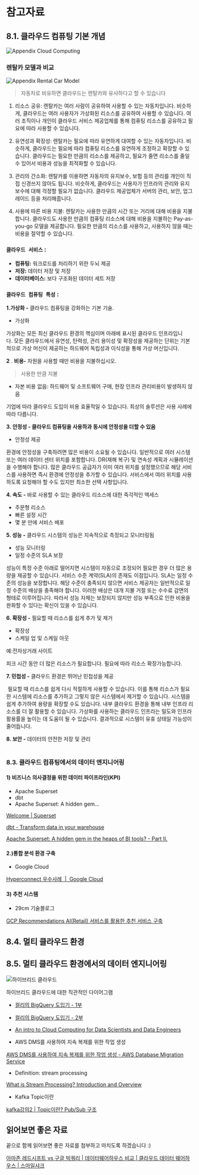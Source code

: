 # 참고자료

## 8.1. 클라우드 컴퓨팅 기본 개념

![Appendix Cloud Computing](./images/appendix_cloud_services.png)

### 렌탈카 모델과 비교
![Appendix Rental Car Model](./images/appendix_example_rental_car_onpremise_cloud.png)

> 자동차로 비유하면 클라우드는 렌탈카와 유사하다고 할 수 있습니다


1. 리소스 공유: 렌탈카는 여러 사람이 공유하여 사용할 수 있는 자동차입니다. 비슷하게, 클라우드는 여러 사용자가 가상화된 리소스를 공유하여 사용할 수 있습니다. 여러 조직이나 개인이 클라우드 서비스 제공업체를 통해 컴퓨팅 리소스를 공유하고 필요에 따라 사용할 수 있습니다.

2. 유연성과 확장성: 렌탈카는 필요에 따라 유연하게 대여할 수 있는 자동차입니다. 비슷하게, 클라우드는 필요에 따라 컴퓨팅 리소스를 유연하게 조정하고 확장할 수 있습니다. 클라우드는 필요한 만큼의 리소스를 제공하고, 필요가 줄면 리소스를 줄일 수 있어서 비용과 성능을 최적화할 수 있습니다.

3. 관리의 간소화: 렌탈카를 이용하면 자동차의 유지보수, 보험 등의 관리를 개인이 직접 신경쓰지 않아도 됩니다. 비슷하게, 클라우드는 사용자가 인프라의 관리와 유지보수에 대해 걱정할 필요가 없습니다. 클라우드 제공업체가 서버의 관리, 보안, 업그레이드 등을 처리해줍니다.

4. 사용에 따른 비용 지불: 렌탈카는 사용한 만큼의 시간 또는 거리에 대해 비용을 지불합니다. 클라우드도 사용한 만큼의 컴퓨팅 리소스에 대해 비용을 지불하는 Pay-as-you-go 모델을 제공합니다. 필요한 만큼의 리소스를 사용하고, 사용하지 않을 때는 비용을 절약할 수 있습니다.

### `클라우드 서비스` :

- **컴퓨팅:** 워크로드를 처리하기 위한 두뇌 제공
- **저장:** 데이터 저장 및 저장
- **데이터베이스:** 보다 구조화된 데이터 세트 저장

### `클라우드 컴퓨팅 특성` :

**1.가상화 -** 클라우드 컴퓨팅을 강화하는 기본 기술.

- 가상화

가상화는 모든 최신 클라우드 환경의 핵심이며 아래에 표시된 클라우드 인프라입니다. 모든 클라우드에서 유연성, 탄력성, 관리 용이성 및 확장성을 제공하는 단위는 기본적으로 가상 머신이 제공하는 하드웨어 독립성과 이식성을 통해 가상 머신입니다.

**2** . **비용-** 자원을 사용할 때만 비용을 지불하십시오.

> 사용한 만큼 지불
> 
- 자본 비용 없음: 하드웨어 및 소프트웨어 구매, 현장 인프라 관리비용이 발생하지 않음

기업에 따라 클라우드 도입이 비용 효율적일 수 있습니다. 최상의 솔루션은 사용 사례에 따라 다릅니다.

**3. 안정성 - 클라우드 컴퓨팅을 사용하과 동시에 안정성을 더할 수 있음**

- 안정성 제공

환경에 안정성을 구축하려면 많은 비용이 소요될 수 있습니다. 일반적으로 여러 시스템 또는 여러 데이터 센터 위치를 포함합니다. DR(재해 복구) 및 연속성 계획과 시뮬레이션을 수행해야 합니다. 많은 클라우드 공급자가 이미 여러 위치를 설정했으므로 해당 서비스를 사용하면 즉시 환경에 안정성을 추가할 수 있습니다. 서비스에서 여러 위치를 사용하도록 요청해야 할 수도 있지만 최소한 선택 사항입니다.

**4. 속도 -** 바로 사용할 수 있는 클라우드 리소스에 대한 즉각적인 액세스

- 주문형 리소스
- 빠른 설정 시간
- 몇 분 만에 서비스 배포

**5. 성능 *-*** 클라우드 시스템의 성능은 지속적으로 측정되고 모니터링됨

- 성능 모니터링
- 일정 수준의 SLA 보장

성능이 특정 수준 아래로 떨어지면 시스템이 자동으로 조정되어 필요한 경우 더 많은 용량을 제공할 수 있습니다. 서비스 수준 계약(SLA)의 존재도 이점입니다. SLA는 일정 수준의 성능을 보장합니다. 해당 수준이 충족되지 않으면 서비스 제공자는 일반적으로 일정 수준의 배상을 충족해야 합니다. 이러한 배상은 대개 지불 거절 또는 수수료 감면의 형태로 이루어집니다. 따라서 성능 자체는 보장되지 않지만 성능 부족으로 인한 비용을 완화할 수 있다는 확신이 있을 수 있습니다.

**6. 확장성 -** 필요할 때 리소스를 쉽게 추가 및 제거

- 확장성
- 스케일 업 및 스케일 아웃

예:전자상거래 사이트

피크 시간 동안 더 많은 리소스가 필요합니다. 필요에 따라 리소스 확장가능합니다.

**7. 민첩성 -** 클라우드 환경은 뛰어난 민첩성을 제공

 필요할 때 리소스를 쉽게 다시 적절하게 사용할 수 있습니다. 이를 통해 리소스가 필요한 시스템에 리소스를 추가하고 그렇지 않은 시스템에서 제거할 수 있습니다. 시스템을 쉽게 추가하여 용량을 확장할 수도 있습니다. 내부 클라우드 환경을 통해 내부 인프라 리소스를 더 잘 활용할 수 있습니다. 가상화를 사용하는 클라우드 인프라는 밀도와 인프라 활용률을 높이는 데 도움이 될 수 있습니다. 결과적으로 시스템이 유휴 상태일 가능성이 줄어듭니다.

**8. 보안 -** 데이터의 안전한 저장 및 관리
<br></br>

### 8.3. **클라우드 컴퓨팅에서의 데이터 엔지니어링**

#### 1) 비즈니스 의사결정을 위한 데이터 파이프라인(KPI)

- Apache Superset
- dbt
- Apache Superset: A hidden gem…

[Welcome | Superset](https://superset.apache.org/)

[dbt - Transform data in your warehouse](https://www.getdbt.com/)

[Apache Superset: A hidden gem in the heaps of BI tools? - Part II.](https://blog.hiflylabs.hu/en/2021/07/13/superset2/)

#### 2.)통합 분석 환경 구축

- Google Cloud

[Hyperconnect 우수사례  |  Google Cloud](https://cloud.google.com/customers/hyperconnect/?hl=ko)

#### 3) 추천 시스템

- 29cm 기술블로그

[GCP Recommendations AI(Retail) 서비스를 활용한 추천 서비스 구축](https://medium.com/29cm/gcp-recommendations-ai-retail-서비스를-활용한-추천-서비스-구축-eb68a0cd5d97)

## 8.4. 멀티 클라우드 환경

## 8.5. 멀티 클라우드 환경에서의 데이터 엔지니어링

![하이브리드 클라우드](./images/appendix_hybrid_computing.png)

하이브리드 클라우드에 대한 직관적인 다이어그램

- [컬리의 BigQuery 도입기 - 1부](https://helloworld.kurly.com/blog/bigquery-1/)
- [컬리의 BigQuery 도입기 - 2부](https://helloworld.kurly.com/blog/bigquery-2/)
- [An intro to Cloud Computing for Data Scientists and Data Engineers](https://medium.com/analytics-vidhya/an-intro-to-cloud-computing-for-data-scientists-and-data-engineers-96d85b4852de)

- AWS DMS를 사용하여 지속 복제를 위한 작업 생성

[AWS DMS를 사용하여 지속 복제를 위한 작업 생성 - AWS Database Migration Service](https://docs.aws.amazon.com/ko_kr/dms/latest/userguide/CHAP_Task.CDC.html)

- Definition: stream processing

[What is Stream Processing? Introduction and Overview](https://www.techtarget.com/searchdatamanagement/definition/stream-processing)

- Kafka Topic이란

[kafka강의2 | Topic이란? Pub/Sub 구조](https://pearlluck.tistory.com/289)


## 읽어보면 좋은 자료
끝으로 함께 읽어보면 좋은 자료를 첨부하고 마치도록 하겠습니다 :)

[아마존 레드시프트 vs 구글 빅쿼리 | 데이터웨어하우스 비교 | 클라우드 데이터 웨어하우스 | 스마일샤크](https://www.smileshark.kr/post/aws-redshift-vs-google-bigquery-data-warehouse-comparsion-analysis)


<script src="https://utteranc.es/client.js"
        repo="Pseudo-Lab/data-engineering-for-everybody"
        issue-term="pathname"
        label="comments"
        theme="preferred-color-scheme"
        crossorigin="anonymous"
        async>
</script>